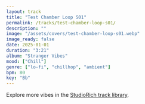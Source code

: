 ```yaml
---
layout: track
title: "Test Chamber Loop S01"
permalink: /tracks/test-chamber-loop-s01/
description: ""
image: "/assets/covers/test-chamber-loop-s01.webp"
image_ready: false
date: 2025-01-01
duration: "3:21"
album: "Stranger Vibes"
mood: ["Chill"]
genre: ["lo-fi", "chillhop", "ambient"]
bpm: 80
key: "Bb"
---
```


Explore more vibes in the [StudioRich track library](/tracks/).
